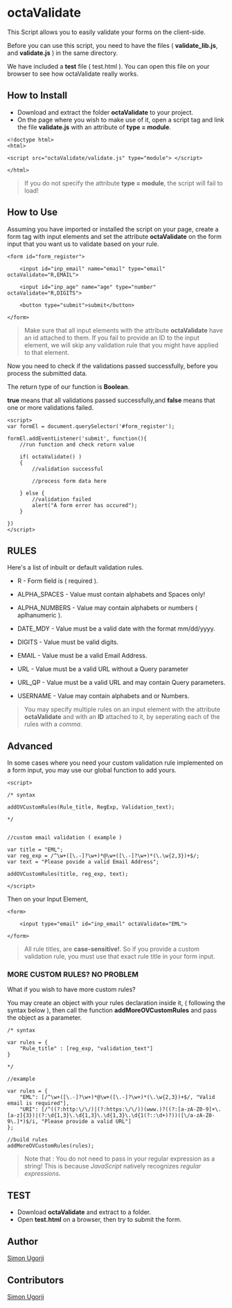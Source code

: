 # octaValidate

This Script allows you to easily validate your forms on the client-side.

Before you can use this script, you need to have the files ( **validate_lib.js**, and **validate.js** ) in the same directory.

We have included a **test** file ( test.html ). You can open this file on your browser to see how octaValidate really works.

## How to Install

- Download and extract the folder **octaValidate** to your project.
- On the page where you wish to make use of it, open a script tag and link the file **validate.js** with an attribute of **type = module**.

```
<!doctype html>
<html>

<script src="octaValidate/validate.js" type="module"> </script>

</html>
```
> If you do not specify the attribute **type = module**, the script will fail to load!

## How to Use
Assuming you have imported or installed the script on your page, create a form tag with input elements and set the attribute **octaValidate** on the form input that you want us to validate based on your rule.
```
<form id="form_register">

    <input id="inp_email" name="email" type="email" octaValidate="R,EMAIL">

    <input id="inp_age" name="age" type="number" octaValidate="R,DIGITS">

    <button type="submit">submit</button>

</form>
```
> Make sure that all input elements with the attribute **octaValidate** have an id attached to them. If you fail to provide an ID to the input element, we will skip any validation rule that you might have applied to that element.

Now you need to check if the validations passed successfully, before you process the submitted data.

The return type of our function is **Boolean**.

**true** means that all validations passed successfully,and
**false** means that one or more validations failed.
```
<script>
var formEl = document.querySelector('#form_register');

formEl.addEventListener('submit', function(){
    //run function and check return value

    if( octaValidate() )
    { 
        //validation successful

        //process form data here

    } else {
        //validation failed
        alert("A form error has occured");
    }

})
</script>
```

## RULES

Here's a list of inbuilt or default validation rules.

- R - Form field is ( required ).
  
- ALPHA_SPACES - Value must contain alphabets and Spaces only!
- ALPHA_NUMBERS - Value may contain alphabets or numbers ( aplhanumeric ).
- DATE_MDY - Value must be a valid date with the format mm/dd/yyyy.
- DIGITS - Value must be valid digits. 
- EMAIL - Value must be a valid Email Address.
- URL - Value must be a valid URL without a Query parameter
- URL_QP - Value must be a valid URL and may contain Query parameters.
- USERNAME - Value may contain alphabets and or Numbers.
> You may specify multiple rules on an input element with the attribute **octaValidate** and with an **ID** attached to it, by seperating each of the rules with a *comma*.
> 
## Advanced
In some cases where you need your custom validation rule implemented on a form input, you may use our global function to add yours.
```
<script>

/* syntax

addOVCustomRules(Rule_title, RegExp, Validation_text);

*/


//custom email validation ( example )

var title = "EML";
var reg_exp = /^\w+([\.-]?\w+)*@\w+([\.-]?\w+)*(\.\w{2,3})+$/;
var text = "Please povide a valid Email Address";

addOVCustomRules(title, reg_exp, text);

</script>
```
Then on your Input Element,
```
<form>

    <input type="email" id="inp_email" octaValidate="EML">

</form>
```
>All rule titles, are **case-sensitive!**. So if you provide a custom validation rule, you must use that exact rule title in your form input.

### MORE CUSTOM RULES? NO PROBLEM

What if you wish to have more custom rules?

You may create an object with your rules declaration inside it, ( following the syntax below ), then call the function **addMoreOVCustomRules** and pass the object as a parameter.

```
/* syntax

var rules = {
    "Rule_title" : [reg_exp, "validation_text"]
}

*/

//example

var rules = {
    "EML": [/^\w+([\.-]?\w+)*@\w+([\.-]?\w+)*(\.\w{2,3})+$/, "Valid email is required"],
    "URI": [/^((?:http:\/\/)|(?:https:\/\/))(www.)?((?:[a-zA-Z0-9]+\.[a-z]{3})|(?:\d{1,3}\.\d{1,3}\.\d{1,3}\.\d{1(?::\d+)?))([\/a-zA-Z0-9\.]*)$/i, "Please provide a valid URL"]
};

//build rules
addMoreOVCustomRules(rules);
```
> Note that : You do not need to pass in your regular expression as a string! This is because *JavaScript* natively recognizes *regular expressions*.

## TEST
- Download **octaValidate** and extract to a folder.
- Open **test.html** on a browser, then try to submit the form.
  
## Author
[Simon Ugorji](https://fb.com/ugorji.simon.7)


## Contributors

[Simon Ugorji](https://fb.com/ugorji.simon.7)
